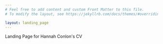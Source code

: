 ```yaml
---
# Feel free to add content and custom Front Matter to this file.
# To modify the layout, see https://jekyllrb.com/docs/themes/#overriding-theme-defaults

layout: landing_page
---
```

Landing Page for Hannah Conlon's CV
